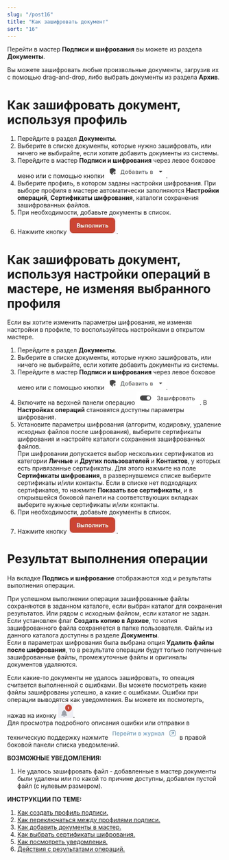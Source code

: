 ```yaml
---
slug: "/post16"
title: "Как зашифровать документ"
sort: "16"
---
```


Перейти в мастер **Подписи и шифрования** вы можете из раздела  **Документы**.

Вы можете зашифровать любые произвольные документы, загрузив их с помощью drag-and-drop, либо выбрать документы из раздела **Архив**.

#  Как зашифровать документ, используя профиль

1. Перейдите в раздел **Документы**.
2. Выберите в списке документы, которые нужно зашифровать, или ничего не выбирайте, если хотите добавить документы из системы.
3. Перейдите в мастер **Подписи и шифрования** через левое боковое меню  или с помощью кнопки ![add-to-button.jpg](./images/add-to-button.jpg "Добавить в").
4. Выберите профиль, в котором заданы настройки шифрования. 
При выборе профиля в мастере автоматически заполняются **Настройки операций**, **Сертификаты шифрования**, каталоги сохранения зашифрованных файлов.
5. При необходимости, добавьте документы в список.
6. Нажмите кнопку ![execute-button.jpg](./images/execute-button.jpg "Выполнить").

#  Как зашифровать документ, используя настройки операций в мастере, не изменяя выбранного профиля
Если вы хотите изменить параметры шифрования, не изменяя настройки в профиле, то воспользуйтесь настройками в открытом мастере.

1. Перейдите в раздел **Документы**.
2. Выберите в списке документы, которые нужно зашифровать, или ничего не выбирайте, если хотите добавить документы из системы.
3. Перейдите в мастер **Подписи и шифрования** через левое боковое меню  или с помощью кнопки ![add-to-button.jpg](./images/add-to-button.jpg "Добавить в").
4. Включите на верхней панели операцию ![encrypt.jpg](./images/encrypt.jpg "Выполнить"). В **Настройках операций** становятся доступны параметры шифрования.  
5. Установите параметры шифрования (алгоритм, кодировку, удаление исходных файлов после шифрования), выберите сертификаты шифрования и настройте каталоги сохранения зашифрованных файлов.  
При шифровании допускается выбор нескольких сертификатов из категории **Личные** и **Других пользователей** и **Контактов**, у которых есть привязанные сертификаты. Для этого нажмите на поле **Сертификаты шифрования**, в развернувшемся списке выберите сертификаты и/или контакты. Если в списке нет подходящих сертификатов, то нажмите **Показать все сертификаты**, и в открывшейся боковой панели на соответствующих вкладках выберите нужные сертификаты и/или контакты.
6. При необходимости, добавьте документы в список.
7. Нажмите кнопку ![execute-button.jpg](./images/execute-button.jpg "Выполнить").

# Результат выполнения операции

На вкладке **Подпись и шифрование** отображаются ход и результаты выполнения операции.

При успешном выполнении операции зашифрованные файлы сохраняются в заданном каталоге, если выбран каталог для сохранения результатов. Или рядом с исходным файлом, если каталог не задан.  
Если установлен флаг **Создать копию в Архиве**, то копия зашифрованного файла сохраняется в папке пользователя. Файлы из данного каталога доступны в разделе **Документы**.  
Если в параметрах шифрования была выбрана опция **Удалить файлы после шифрования**, то в результате операции будут только полученные зашифрованные файлы, промежуточные файлы и оригиналы документов удаляются.  

Если какие-то документы не удалось зашифровать, то опеация считается выполненной с ошибками. Вы можете посмотреть какие файлы зашифрованы успешно, а какие с ошибками. 
Ошибки при операции выводятся как уведомления. Вы можете их посмотерть, нажав на иконку ![notifications-button.jpg](./images/notifications-button.jpg "События").  
Для просмотра подробного описания ошибки или отправки в техническую поддержку нажмите ![to-log-button.jpg](./images/to-log-button.jpg "Перейти в журнал") в правой боковой панели списка уведомлений.

**ВОЗМОЖНЫЕ УВЕДОМЛЕНИЯ:**  

1. Не удалось зашифровать файл - добавленные в мастер документы были удалены или по какой то причине доступны, добавлен пустой файл (с нулевым размером).

**ИНСТРУКЦИИ ПО ТЕМЕ:**

1. [Как создать профиль подписи.](./create-profile.md)  
2. [Как переключаться между профилями подписи.](./select-profile.md)  
3. [Как добавить документы в мастер.](./add-docs.md)  
4. [Как выбрать сертификаты шифрования.](./select-cipher-certs.md)  
5. [Как посмотреть уведомления.](../007-cryptoarm/notifications.md)  
6. [Действия с результатами операций.](./operations-result.md)  